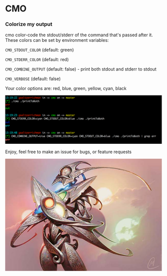 # CMO 
### Colorize my output

cmo color-code the stdout/stderr of the command that's passed after it. These colors can be set by environment variables:

`CMO_STDOUT_COLOR` (default: green)

`CMO_STDERR_COLOR` (default: red)

`CMO_COMBINE_OUTPUT` (default: false) - print both stdout and stderr to stdout 

`CMO_VERBOSE` (default: false)

Your color options are: red, blue, green, yellow, cyan, black

<p align="center">
  <img src="example.png">
</p>

Enjoy, feel free to make an issue for bugs, or feature requests

<p align="center">
  <img width="700" height="auto" src="Etched_Champion.jpg">
</p>
